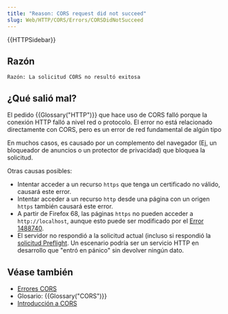 ```yaml
---
title: "Reason: CORS request did not succeed"
slug: Web/HTTP/CORS/Errors/CORSDidNotSucceed
---
```


{{HTTPSidebar}}

## Razón

```
Razón: La solicitud CORS no resultó exitosa
```

## ¿Qué salió mal?

El pedido {{Glossary("HTTP")}} que hace uso de CORS falló porque la conexión HTTP falló a nivel red o protocolo. El error no está relacionado directamente con CORS, pero es un error de red fundamental de algún tipo

En muchos casos, es causado por un complemento del navegador (Ej, un bloqueador de anuncios o un protector de privacidad) que bloquea la solicitud.

Otras causas posibles:

- Intentar acceder a un recurso `https` que tenga un certificado no válido, causará este error.
- Intentar acceder a un recurso `http` desde una página con un origen `https` también causará este error.
- A partir de Firefox 68, las páginas `https` no pueden acceder a `http://localhost`, aunque esto puede ser modificado por el [Error 1488740](https://bugzilla.mozilla.org/show_bug.cgi?id=1488740).
- El servidor no respondió a la solicitud actual (incluso si respondió la [solicitud Preflight](/es/docs/Glossary/Preflight_peticion). Un escenario podría ser un servicio HTTP en desarrollo que "entró en pánico" sin devolver ningún dato.

<!---->

## Véase también

- [Errores CORS](/es/docs/Web/HTTP/CORS/Errors)
- Glosario: {{Glossary("CORS")}}
- [Introducción a CORS](/es/docs/Web/HTTP/CORS)
